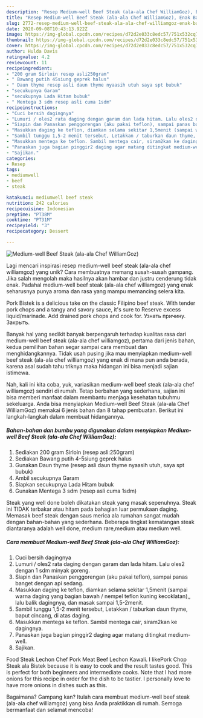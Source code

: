 ```yaml
---
description: "Resep Medium-well Beef Steak (ala-ala Chef WilliamGoz), Enak Banget"
title: "Resep Medium-well Beef Steak (ala-ala Chef WilliamGoz), Enak Banget"
slug: 2772-resep-medium-well-beef-steak-ala-ala-chef-williamgoz-enak-banget
date: 2020-09-08T10:43:13.922Z
image: https://img-global.cpcdn.com/recipes/d72d2e033c8edc57/751x532cq70/medium-well-beef-steak-ala-ala-chef-williamgoz-foto-resep-utama.jpg
thumbnail: https://img-global.cpcdn.com/recipes/d72d2e033c8edc57/751x532cq70/medium-well-beef-steak-ala-ala-chef-williamgoz-foto-resep-utama.jpg
cover: https://img-global.cpcdn.com/recipes/d72d2e033c8edc57/751x532cq70/medium-well-beef-steak-ala-ala-chef-williamgoz-foto-resep-utama.jpg
author: Hulda Davis
ratingvalue: 4.2
reviewcount: 11
recipeingredient:
- "200 gram Sirloin resep asli250gram"
- " Bawang putih 45siung geprek halus"
- " Daun thyme resep asli daun thyme nyaasih utuh saya spt bubuk"
- "secukupnya Garam"
- "secukupnya Lada Hitam bubuk"
- " Mentega 3 sdm resep asli cuma 1sdm"
recipeinstructions:
- "Cuci bersih dagingnya"
- "Lumuri / oles2 rata daging dengan garam dan lada hitam. Lalu oles2 dengan 1 sdm minyak goreng."
- "Siapin dan Panaskan penggorengan (aku pakai teflon), sampai panas banget dengan api sedang."
- "Masukkan daging ke teflon, diamkan selama sekitar 1,5menit (sampai warna daging yang bagian bawah / nempel teflon kuning kecoklatan),, lalu balik dagingnya, dan masak sampai 1,5-2menit."
- "Sambil tunggu 1,5-2 menit tersebut, Letakkan / taburkan daun thyme, baput cincang, di atas daging."
- "Masukkan mentega ke teflon. Sambil mentega cair, siram2kan ke dagingnya."
- "Panaskan juga bagian pinggir2 daging agar matang ditingkat medium-well."
- "Sajikan."
categories:
- Resep
tags:
- mediumwell
- beef
- steak

katakunci: mediumwell beef steak 
nutrition: 242 calories
recipecuisine: Indonesian
preptime: "PT38M"
cooktime: "PT31M"
recipeyield: "3"
recipecategory: Dessert

---
```



![Medium-well Beef Steak (ala-ala Chef WilliamGoz)](https://img-global.cpcdn.com/recipes/d72d2e033c8edc57/751x532cq70/medium-well-beef-steak-ala-ala-chef-williamgoz-foto-resep-utama.jpg)

Lagi mencari inspirasi resep medium-well beef steak (ala-ala chef williamgoz) yang unik? Cara membuatnya memang susah-susah gampang. Jika salah mengolah maka hasilnya akan hambar dan justru cenderung tidak enak. Padahal medium-well beef steak (ala-ala chef williamgoz) yang enak seharusnya punya aroma dan rasa yang mampu memancing selera kita.

Pork Bistek is a delicious take on the classic Filipino beef steak. With tender pork chops and a tangy and savory sauce, it&#39;s sure to Reserve excess liquid/marinade. Add drained pork chops and cook for. Узнать причину. Закрыть.

Banyak hal yang sedikit banyak berpengaruh terhadap kualitas rasa dari medium-well beef steak (ala-ala chef williamgoz), pertama dari jenis bahan, kedua pemilihan bahan segar sampai cara membuat dan menghidangkannya. Tidak usah pusing jika mau menyiapkan medium-well beef steak (ala-ala chef williamgoz) yang enak di mana pun anda berada, karena asal sudah tahu triknya maka hidangan ini bisa menjadi sajian istimewa.


Nah, kali ini kita coba, yuk, variasikan medium-well beef steak (ala-ala chef williamgoz) sendiri di rumah. Tetap berbahan yang sederhana, sajian ini bisa memberi manfaat dalam membantu menjaga kesehatan tubuhmu sekeluarga. Anda bisa menyiapkan Medium-well Beef Steak (ala-ala Chef WilliamGoz) memakai 6 jenis bahan dan 8 tahap pembuatan. Berikut ini langkah-langkah dalam membuat hidangannya.

<!--inarticleads1-->

##### Bahan-bahan dan bumbu yang digunakan dalam menyiapkan Medium-well Beef Steak (ala-ala Chef WilliamGoz):

1. Sediakan 200 gram Sirloin (resep asli:250gram)
1. Sediakan  Bawang putih 4-5siung geprek halus
1. Gunakan  Daun thyme (resep asli daun thyme nyaasih utuh, saya spt bubuk)
1. Ambil secukupnya Garam
1. Siapkan secukupnya Lada Hitam bubuk
1. Gunakan  Mentega 3 sdm (resep asli cuma 1sdm)


Steak yang well done boleh dikatakan steak yang masak sepenuhnya. Steak ini TIDAK terbakar atau hitam pada bahagian luar permukaan daging. Memasak beef steak dengan saus merica ala rumahan sangat mudah dengan bahan-bahan yang sederhana. Beberapa tingkat kematangan steak diantaranya adalah well done, medium rare,medium atau medium well. 

<!--inarticleads2-->

##### Cara membuat Medium-well Beef Steak (ala-ala Chef WilliamGoz):

1. Cuci bersih dagingnya
1. Lumuri / oles2 rata daging dengan garam dan lada hitam. Lalu oles2 dengan 1 sdm minyak goreng.
1. Siapin dan Panaskan penggorengan (aku pakai teflon), sampai panas banget dengan api sedang.
1. Masukkan daging ke teflon, diamkan selama sekitar 1,5menit (sampai warna daging yang bagian bawah / nempel teflon kuning kecoklatan),, lalu balik dagingnya, dan masak sampai 1,5-2menit.
1. Sambil tunggu 1,5-2 menit tersebut, Letakkan / taburkan daun thyme, baput cincang, di atas daging.
1. Masukkan mentega ke teflon. Sambil mentega cair, siram2kan ke dagingnya.
1. Panaskan juga bagian pinggir2 daging agar matang ditingkat medium-well.
1. Sajikan.


Food Steak Lechon Chef Pork Meat Beef Lechon Kawali. I likePork Chop Steak ala Bistek because it is easy to cook and the result tastes good. This is perfect for both beginners and intermediate cooks. Note that I had more onions for this recipe in order for the dish to be tastier. I personally love to have more onions in dishes such as this. 

Bagaimana? Gampang kan? Itulah cara membuat medium-well beef steak (ala-ala chef williamgoz) yang bisa Anda praktikkan di rumah. Semoga bermanfaat dan selamat mencoba!

